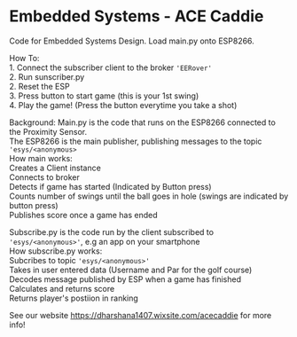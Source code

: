 # Embedded Systems - ACE Caddie
Code for Embedded Systems Design. Load main.py onto ESP8266.  

How To:  
    1. Connect the subscriber client to the broker `'EERover'`  
    2. Run sunscriber.py  
    2. Reset the ESP  
    3. Press button to start game (this is your 1st swing)  
    4. Play the game! (Press the button everytime you take a shot)  
  
Background:
  Main.py is the code that runs on the ESP8266 connected to the Proximity Sensor.   
  The ESP8266 is the main publisher, publishing messages to the topic `'esys/<anonymous>`  
    How main works:  
    Creates a Client instance  
    Connects to broker  
    Detects if game has started (Indicated by Button press)  
    Counts number of swings until the ball goes in hole (swings are indicated by button press)  
    Publishes score once a game has ended 
  
Subscribe.py is the code run by the client subscribed to `'esys/<anonymous>'`, e.g an app on your smartphone  
    How subscribe.py works:   
    Subcribes to topic `'esys/<anonymous>'`  
    Takes in user entered data (Username and Par for the golf course)  
    Decodes message published by ESP when a game has finished  
    Calculates and returns score  
    Returns player's postiion in ranking  
  
  
   See our website https://dharshana1407.wixsite.com/acecaddie for more info! 
